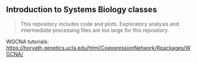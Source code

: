 ## Introduction to Systems Biology classes 

> This repository includes code and plots. Exploratory analysis and intermediate processing files are too large for this repository.

WGCNA tutorials: https://horvath.genetics.ucla.edu/html/CoexpressionNetwork/Rpackages/WGCNA/ 


